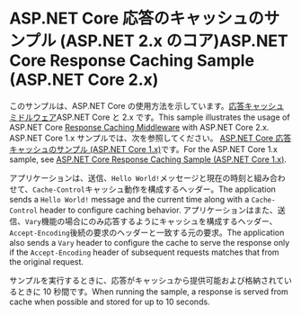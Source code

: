 # <a name="aspnet-core-response-caching-sample-aspnet-core-2x"></a><span data-ttu-id="9e88f-101">ASP.NET Core 応答のキャッシュのサンプル (ASP.NET 2.x のコア)</span><span class="sxs-lookup"><span data-stu-id="9e88f-101">ASP.NET Core Response Caching Sample (ASP.NET Core 2.x)</span></span>

<span data-ttu-id="9e88f-102">このサンプルは、ASP.NET Core の使用方法を示しています。[応答キャッシュ ミドルウェア](xref:performance/caching/middleware)ASP.NET Core と 2.x です。</span><span class="sxs-lookup"><span data-stu-id="9e88f-102">This sample illustrates the usage of ASP.NET Core [Response Caching Middleware](xref:performance/caching/middleware) with ASP.NET Core 2.x.</span></span> <span data-ttu-id="9e88f-103">ASP.NET Core 1.x サンプルでは、次を参照してください。 [ASP.NET Core 応答キャッシュのサンプル (ASP.NET Core 1.x)](https://github.com/aspnet/Docs/tree/master/aspnetcore/performance/caching/middleware/samples/1.x)です。</span><span class="sxs-lookup"><span data-stu-id="9e88f-103">For the ASP.NET Core 1.x sample, see [ASP.NET Core Response Caching Sample (ASP.NET Core 1.x)](https://github.com/aspnet/Docs/tree/master/aspnetcore/performance/caching/middleware/samples/1.x).</span></span>

<span data-ttu-id="9e88f-104">アプリケーションは、送信、`Hello World!`メッセージと現在の時刻と組み合わせて、`Cache-Control`キャッシュ動作を構成するヘッダー。</span><span class="sxs-lookup"><span data-stu-id="9e88f-104">The application sends a `Hello World!` message and the current time along with a `Cache-Control` header to configure caching behavior.</span></span> <span data-ttu-id="9e88f-105">アプリケーションはまた、送信、`Vary`機能の場合にのみ応答するようにキャッシュを構成するヘッダー、`Accept-Encoding`後続の要求のヘッダーと一致する元の要求。</span><span class="sxs-lookup"><span data-stu-id="9e88f-105">The application also sends a `Vary` header to configure the cache to serve the response only if the `Accept-Encoding` header of subsequent requests matches that from the original request.</span></span>

<span data-ttu-id="9e88f-106">サンプルを実行するときに、応答がキャッシュから提供可能および格納されているときに 10 秒間です。</span><span class="sxs-lookup"><span data-stu-id="9e88f-106">When running the sample, a response is served from cache when possible and stored for up to 10 seconds.</span></span>

